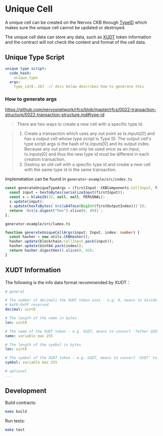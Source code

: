 # Unique Cell

A unique cell can be created on the Nervos CKB through [TypeID](https://github.com/nervosnetwork/rfcs/blob/master/rfcs/0022-transaction-structure/0022-transaction-structure.md#type-id) which makes sure the unique cell cannot be updated or destroyed. 

The unique cell data can store any data, such as [XUDT](https://talk.nervos.org/t/rfc-extensible-udt/5337) token information and the contract will not check the content and format of the cell data.

## Unique Type Script

```yaml
unique type script:
  code_hash: 
    unique_type
  args:
    type_id[0..20]  // docs below describes how to generate this
```

### How to generate args
https://github.com/nervosnetwork/rfcs/blob/master/rfcs/0022-transaction-structure/0022-transaction-structure.md#type-id

> There are two ways to create a new cell with a specific type id.

> 1. Create a transaction which uses any out point as tx.inputs[0] and has a output cell whose type script is Type ID. The output cell's type script args is the hash of tx.inputs[0] and its output index. Because any out point can only be used once as an input, tx.inputs[0] and thus the new type id must be different in each creation transaction.
> 2. Destroy an old cell with a specific type id and create a new cell with the same type id in the same transaction.

Implemetation can be found in `generator-example/src/index.ts`
```ts
const generateUniqueTypeArgs = (firstInput: CKBComponents.CellInput, firstOutputIndex: number) => {
  const input = hexToBytes(serializeInput(firstInput));
  const s = blake2b(32, null, null, PERSONAL);
  s.update(input);
  s.update(hexToBytes(`0x${u64ToLe(BigInt(firstOutputIndex))}`));
  return `0x${s.digest("hex").slice(0, 40)}`;
};
```
`generator-example/src/lumos.ts`
```ts
function generateUniqueCellArgs(input: Input, index: number) {
  const hasher = new utils.CKBHasher();
  hasher.update(blockchain.CellInput.pack(input));
  hasher.update(Uint64.pack(index));
  return hasher.digestHex().slice(0, 42);
}
```

## XUDT Information

The following is the info data format recommended by XUDT：

```yaml
# general

# The number of decimals the XUDT token uses - e.g. 8, means to divide the token amount by 100000000 to get its user representation. 
# 0xF0-0xFF reserved
decimal: uint8  

# The length of the name in bytes
len: uint8

# The name of the XUDT token - e.g. USDT, means to convert 'Tether USDT' to hex form '0x5465746865722055534454'
name: variable max 255

# The length of the symbol in bytes
len: uint8

# The symbol of the XUDT token - e.g. USDT, means to convert 'USDT' to hex form '0x55534454'
symbol: variable max 255

# optional
...

```

## Development

Build contracts:

``` sh
make build
```

Run tests:

``` sh
make test
```
